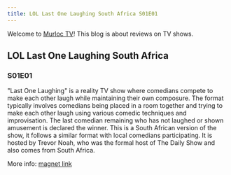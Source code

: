 ```yaml
---
title: LOL Last One Laughing South Africa S01E01
---
```

Welcome to [Murloc TV](https://murloc.icu/)! This blog is about reviews on TV shows.
## LOL Last One Laughing South Africa

### S01E01


"Last One Laughing" is a reality TV show where comedians compete to make each other laugh while maintaining their own composure. The format typically involves comedians being placed in a room together and trying to make each other laugh using various comedic techniques and improvisation. The last comedian remaining who has not laughed or shown amusement is declared the winner. 
This is a South African version of the show, it follows a similar format with local comedians participating. It is hosted by Trevor Noah, who was the formal host of The Daily Show and also comes from South Africa. 

More info: [magnet link](https://murloc.icu/torrents/cd403ac725d0867bb38db72703bfe82de9712e46/)

